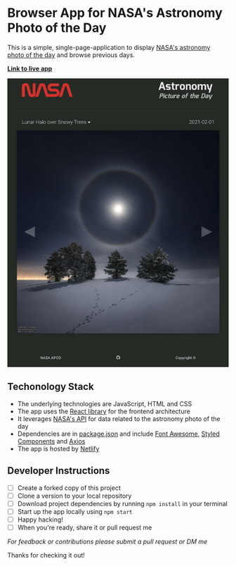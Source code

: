 # Browser App for NASA's Astronomy Photo of the Day

This is a simple, single-page-application to display [NASA's astronomy photo of the day](https://apod.nasa.gov/apod/astropix.html) and browse previous days.

**[Link to live app](https://nasa-apod-site.netlify.app/)**

![App Preview Screenshot](./public/assets/AppPreview.png)

## Techonology Stack

- The underlying technologies are JavaScript, HTML and CSS
- The app uses the [React library](https://reactjs.org/) for the frontend architecture
- It leverages [NASA's API](https://api.nasa.gov/) for data related to the astronomy photo of the day
- Dependencies are in [package.json](./package.json) and include [Font Awesome](https://fontawesome.com/), [Styled Components](https://styled-components.com/) and [Axios](https://www.npmjs.com/package/axios)
- The app is hosted by [Netlify](https://www.netlify.com/)

## Developer Instructions

- [ ] Create a forked copy of this project
- [ ] Clone a version to your local repository
- [ ] Download project dependencies by running `npm install` in your terminal
- [ ] Start up the app locally using `npm start`
- [ ] Happy hacking!
- [ ] When you're ready, share it or pull request me

*For feedback or contributions please submit a pull request or DM me*

Thanks for checking it out!